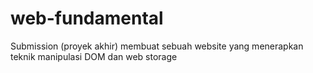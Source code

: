 # web-fundamental
Submission (proyek akhir) membuat sebuah website yang menerapkan teknik manipulasi DOM dan web storage
